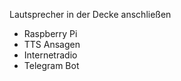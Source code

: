 Lautsprecher in der Decke anschließen

- Raspberry Pi
- TTS Ansagen
- Internetradio
- Telegram Bot

